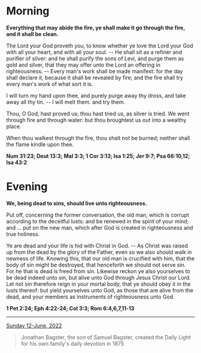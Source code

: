 # Morning

**Everything that may abide the fire, ye shall make it go through the fire, and it shalI be clean.**
 
The Lord your God proveth you, to know whether ye love the Lord your God with all your heart, and with all your soul. -- He shall sit as a refiner and purifier of silver: and he shall purify the sons of Levi, and purge them as gold and silver, that they may offer unto the Lord an offering in righteousness. -- Every man's work shall be made manifest: for the day shall declare it, because it shall be revealed by fire; and the fire shall try every man's work of what sort it is.
 
I will turn my hand upon thee, and purely purge away thy dross, and take away all thy tin. -- I will melt them. and try them.
 
Thou, O God, hast proved us; thou hast tried us, as silver is tried. We went through fire and through water: but thou broughtest us out into a wealthy place.
 
When thou walkest through the fire, thou shalt not be burned; neither shall the flame kindle upon thee.  

**Num 31:23; Deut 13:3; Mal 3:3; 1 Cor 3:13; Isa 1:25; Jer 9:7; Psa 66:10,12; Isa 43:2**

# Evening

**We, being dead to sins, should live unto righteousness.**
 
Put off, concerning the former conversation, the old man, which is corrupt according to the deceitful lusts: and be renewed in the spirit of your mind; and ... put on the new man, which after God is created in righteousness and true holiness.
 
Ye are dead and your life is hid with Christ in God. -- As Christ was raised up from the dead by the glory of the Father, even so we also should walk in newness of life. Knowing this, that our old man is crucified with him, that the body of sin might be destroyed, that henceforth we should not serve sin. For he that is dead is freed from sin. Likewise reckon ye also yourselves to be dead indeed unto sin, but alive unto God through Jesus Christ our Lord. Let not sin therefore reign in your mortal body, that ye should obey it in the lusts thereof: but yield yourselves unto God, as those that are alive from the dead, and your members as instruments of righteousness unto God.  

**1 Pet 2:24; Eph 4:22-24; Col 3:3; Rom 6:4,6,7,11‑13**

---

[Sunday 12-June, 2022](https://t.me/s/daily_light)

> Jonathan Bagster, the son of Samuel Bagster, created the Daily Light for his own family's daily devotion in 1875

